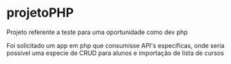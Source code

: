 # projetoPHP
Projeto referente a teste para uma oportunidade como dev php

Foi solicitado um app em php que consumisse API's específicas, onde seria possível uma especie de CRUD para alunos e importação de lista de cursos
